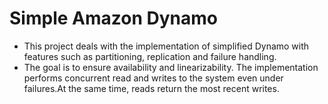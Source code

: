 # Simple Amazon Dynamo

- This project deals with the implementation of simplified Dynamo with features such as partitioning, replication and failure handling.
- The goal is to ensure availability and linearizability. The implementation performs concurrent read and writes to the system even under failures.At  the same time, reads return the most recent writes.
